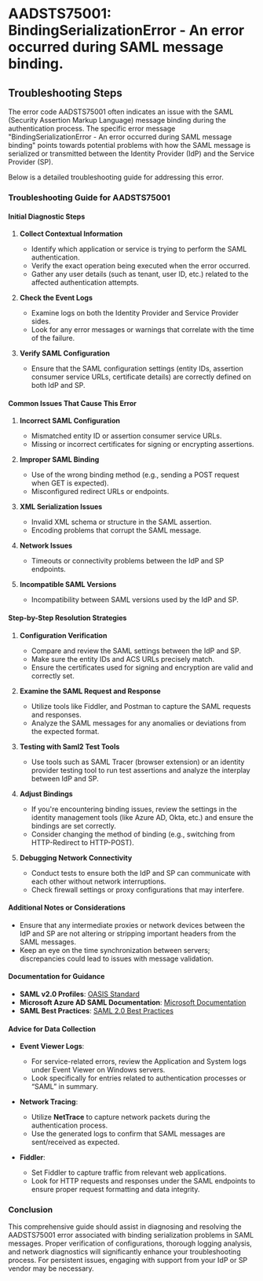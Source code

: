 # AADSTS75001: BindingSerializationError - An error occurred during SAML message binding.


## Troubleshooting Steps
The error code AADSTS75001 often indicates an issue with the SAML (Security Assertion Markup Language) message binding during the authentication process. The specific error message "BindingSerializationError - An error occurred during SAML message binding" points towards potential problems with how the SAML message is serialized or transmitted between the Identity Provider (IdP) and the Service Provider (SP). 

Below is a detailed troubleshooting guide for addressing this error.

### Troubleshooting Guide for AADSTS75001

#### Initial Diagnostic Steps
1. **Collect Contextual Information**
   - Identify which application or service is trying to perform the SAML authentication.
   - Verify the exact operation being executed when the error occurred.
   - Gather any user details (such as tenant, user ID, etc.) related to the affected authentication attempts.

2. **Check the Event Logs**
   - Examine logs on both the Identity Provider and Service Provider sides.
   - Look for any error messages or warnings that correlate with the time of the failure.

3. **Verify SAML Configuration**
   - Ensure that the SAML configuration settings (entity IDs, assertion consumer service URLs, certificate details) are correctly defined on both IdP and SP.

#### Common Issues That Cause This Error
1. **Incorrect SAML Configuration**
   - Mismatched entity ID or assertion consumer service URLs.
   - Missing or incorrect certificates for signing or encrypting assertions.

2. **Improper SAML Binding**
   - Use of the wrong binding method (e.g., sending a POST request when GET is expected).
   - Misconfigured redirect URLs or endpoints.

3. **XML Serialization Issues**
   - Invalid XML schema or structure in the SAML assertion.
   - Encoding problems that corrupt the SAML message.

4. **Network Issues**
   - Timeouts or connectivity problems between the IdP and SP endpoints.

5. **Incompatible SAML Versions**
   - Incompatibility between SAML versions used by the IdP and SP.

#### Step-by-Step Resolution Strategies
1. **Configuration Verification**
   - Compare and review the SAML settings between the IdP and SP.
   - Make sure the entity IDs and ACS URLs precisely match.
   - Ensure the certificates used for signing and encryption are valid and correctly set.

2. **Examine the SAML Request and Response**
   - Utilize tools like Fiddler, and Postman to capture the SAML requests and responses.
   - Analyze the SAML messages for any anomalies or deviations from the expected format.

3. **Testing with Saml2 Test Tools**
   - Use tools such as SAML Tracer (browser extension) or an identity provider testing tool to run test assertions and analyze the interplay between IdP and SP.

4. **Adjust Bindings**
   - If you're encountering binding issues, review the settings in the identity management tools (like Azure AD, Okta, etc.) and ensure the bindings are set correctly.
   - Consider changing the method of binding (e.g., switching from HTTP-Redirect to HTTP-POST).

5. **Debugging Network Connectivity**
   - Conduct tests to ensure both the IdP and SP can communicate with each other without network interruptions.
   - Check firewall settings or proxy configurations that may interfere.

#### Additional Notes or Considerations
- Ensure that any intermediate proxies or network devices between the IdP and SP are not altering or stripping important headers from the SAML messages.
- Keep an eye on the time synchronization between servers; discrepancies could lead to issues with message validation.

#### Documentation for Guidance
- **SAML v2.0 Profiles**: [OASIS Standard](https://docs.oasis-open.org/security/saml/v2.0/saml-core-2.0-os.pdf)
- **Microsoft Azure AD SAML Documentation**: [Microsoft Documentation](https://docs.microsoft.com/en-us/azure/active-directory/develop/active-directory-saml-protocol)
- **SAML Best Practices**: [SAML 2.0 Best Practices](https://www.oasis-open.org/committees/download.php/51631/saml-v2.0-best-practices-01.pdf)

#### Advice for Data Collection
- **Event Viewer Logs**: 
    - For service-related errors, review the Application and System logs under Event Viewer on Windows servers.
    - Look specifically for entries related to authentication processes or “SAML” in summary.

- **Network Tracing**:
    - Utilize **NetTrace** to capture network packets during the authentication process.
    - Use the generated logs to confirm that SAML messages are sent/received as expected.

- **Fiddler**: 
    - Set Fiddler to capture traffic from relevant web applications.
    - Look for HTTP requests and responses under the SAML endpoints to ensure proper request formatting and data integrity.

### Conclusion
This comprehensive guide should assist in diagnosing and resolving the AADSTS75001 error associated with binding serialization problems in SAML messages. Proper verification of configurations, thorough logging analysis, and network diagnostics will significantly enhance your troubleshooting process. For persistent issues, engaging with support from your IdP or SP vendor may be necessary.